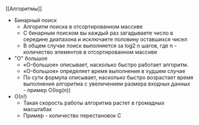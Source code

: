 [[Алгоритмы]]

- Бинарный поиск
	- Алгоритм поиска в отсортированном массиве
	- С бинарным поиском вы каждый раз загадываете число в середине диапазона и исключаете половину оставшихся чисел
	- В общем случае поиск выполняется за log2 n шагов, где n - количество элементов в отсортированном массиве
- "O" большое
	- «O-большое» описывает, насколько быстро работает алгоритм.
	- «O-большое» определяет время выполнения в худшем случае
	- По сути формула описывает, насколько быстро возрастает время выполнения алгоритма с увеличением размера входных данных - пример О(log(n))
- О(n!)
	- Такая скорость работы алгоритма растет в громадных масштабах
	- Пример - количество перестановок C
 